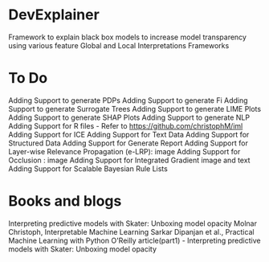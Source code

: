 # DevExplainer
Framework to explain black box models to increase model transparency using various feature Global and Local Interpretations Frameworks

# To Do
Adding Support to generate PDPs
Adding Support to generate Fi
Adding Support to generate Surrogate Trees
Adding Support to generate LIME Plots
Adding Support to generate SHAP Plots
Adding Support to generate NLP 
Adding Support for R files - Refer to https://github.com/christophM/iml
Adding Support for ICE
Adding Support for Text Data
Adding Support for Structured Data
Adding Support for Generate Report 
Adding Support for Layer-wise Relevance Propagation (e-LRP): image
Adding Support for Occlusion : image
Adding Support for Integrated Gradient image and text
Adding Support for Scalable Bayesian Rule Lists

# Books and blogs
Interpreting predictive models with Skater: Unboxing model opacity
Molnar Christoph, Interpretable Machine Learning
Sarkar Dipanjan et al., Practical Machine Learning with Python
O'Reilly article(part1) - Interpreting predictive models with Skater: Unboxing model opacity